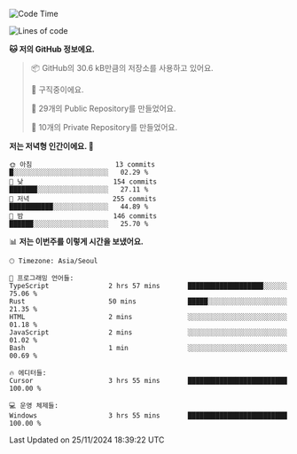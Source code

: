   <!--START_SECTION:waka-->
![Code Time](http://img.shields.io/badge/Code%20Time-942%20hrs%2015%20mins-blue)

![Lines of code](https://img.shields.io/badge/%EC%A0%80%EB%8A%94%20%EC%97%AC%ED%83%9C%EA%B9%8C%EC%A7%80%20-760.3%20thousand%20%EC%A4%84%EC%9D%98%20%EC%BD%94%EB%93%9C%EB%A5%BC%20%EC%9E%91%EC%84%B1%ED%96%88%EC%96%B4%EC%9A%94.-blue)

**🐱 저의 GitHub 정보에요.** 

> 📦 GitHub의 30.6 kB만큼의 저장소를 사용하고 있어요. 
 > 
> 💼 구직중이에요.
 > 
> 📜 29개의 Public Repository를 만들었어요. 
 > 
> 🔑 10개의 Private Repository를 만들었어요. 
 > 
**저는 저녁형 인간이에요. 🦉** 

```text
🌞 아침                     13 commits          █░░░░░░░░░░░░░░░░░░░░░░░░   02.29 % 
🌆 낮　                     154 commits         ███████░░░░░░░░░░░░░░░░░░   27.11 % 
🌃 저녁                     255 commits         ███████████░░░░░░░░░░░░░░   44.89 % 
🌙 밤　                     146 commits         ██████░░░░░░░░░░░░░░░░░░░   25.70 % 
```


📊 **저는 이번주를 이렇게 시간을 보냈어요.** 

```text
🕑︎ Timezone: Asia/Seoul

💬 프로그래밍 언어들: 
TypeScript               2 hrs 57 mins       ███████████████████░░░░░░   75.06 % 
Rust                     50 mins             █████░░░░░░░░░░░░░░░░░░░░   21.35 % 
HTML                     2 mins              ░░░░░░░░░░░░░░░░░░░░░░░░░   01.18 % 
JavaScript               2 mins              ░░░░░░░░░░░░░░░░░░░░░░░░░   01.02 % 
Bash                     1 min               ░░░░░░░░░░░░░░░░░░░░░░░░░   00.69 % 

🔥 에디터들: 
Cursor                   3 hrs 55 mins       █████████████████████████   100.00 % 

💻 운영 체제들: 
Windows                  3 hrs 55 mins       █████████████████████████   100.00 % 
```


 Last Updated on 25/11/2024 18:39:22 UTC
<!--END_SECTION:waka-->
